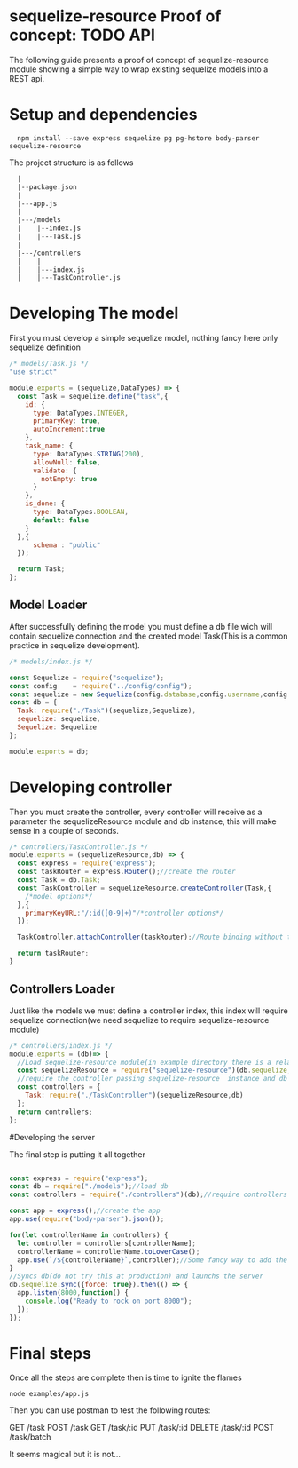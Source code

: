 sequelize-resource Proof of concept: TODO API
=============================================

The following guide presents a proof of concept of sequelize-resource module showing a simple way
to wrap existing sequelize models into a REST api.

# Setup and dependencies
```shell
  npm install --save express sequelize pg pg-hstore body-parser sequelize-resource
```
The project structure is as follows
```txt
  |
  |--package.json
  |
  |---app.js
  |
  |---/models
  |    |--index.js
  |    |---Task.js
  |
  |---/controllers
  |    |
  |    |---index.js
  |    |---TaskController.js

```

# Developing The model

First you must develop a simple sequelize model, nothing fancy here only sequelize definition

```javascript
/* models/Task.js */
"use strict"

module.exports = (sequelize,DataTypes) => {
  const Task = sequelize.define("task",{
    id: {
      type: DataTypes.INTEGER,
      primaryKey: true,
      autoIncrement:true
    },
    task_name: {
      type: DataTypes.STRING(200),
      allowNull: false,
      validate: {
        notEmpty: true
      }
    },
    is_done: {
      type: DataTypes.BOOLEAN,
      default: false
    }
  },{
      schema : "public"
  });

  return Task;
};
```
## Model Loader
After successfully defining the model you must define a db file wich will contain sequelize connection
and the created model Task(This is a common practice in sequelize development).

```javascript
/* models/index.js */

const Sequelize = require("sequelize");
const config    = require("../config/config");
const sequelize = new Sequelize(config.database,config.username,config.password,config);
const db = {
  Task: require("./Task")(sequelize,Sequelize),
  sequelize: sequelize,
  Sequelize: Sequelize
};

module.exports = db;

```


# Developing controller
Then you must create the controller, every controller will receive as a parameter the sequelizeResource
module and db instance, this will make sense in a couple of seconds.
```javascript
/* controllers/TaskController.js */
module.exports = (sequelizeResource,db) => {
  const express = require("express");
  const taskRouter = express.Router();//create the router
  const Task = db.Task;
  const TaskController = sequelizeResource.createController(Task,{
    /*model options*/
  },{
    primaryKeyURL:"/:id([0-9]+)"/*controller options*/
  });

  TaskController.attachController(taskRouter);//Route binding without this there is no magic

  return taskRouter;
}
```
## Controllers Loader
Just like the models we must define a controller index, this index will require sequelize connection(we need sequelize to require sequelize-resource module)
```javascript
/* controllers/index.js */
module.exports = (db)=> {
  //Load sequelize-resource module(in example directory there is a relative path)
  const sequelizeResource = require("sequelize-resource")(db.sequelize,db.Sequelize);
  //require the controller passing sequelize-resource  instance and db object
  const controllers = {
    Task: require("./TaskController")(sequelizeResource,db)
  };
  return controllers;
};


```

#Developing the server

The final step is putting it all together

```javascript

const express = require("express");
const db = require("./models");//load db
const controllers = require("./controllers")(db);//require controllers passing db as reference

const app = express();//create the app
app.use(require("body-parser").json());

for(let controllerName in controllers) {
  let controller = controllers[controllerName];
  controllerName = controllerName.toLowerCase();
  app.use(`/${controllerName}`,controller);//Some fancy way to add the routers
}
//Syncs db(do not try this at production) and launchs the server
db.sequelize.sync({force: true}).then(() => {
  app.listen(8000,function() {
    console.log("Ready to rock on port 8000");
  });
});
```

# Final steps
Once all the steps are complete then is time to ignite the flames

```
node examples/app.js
```

Then you can use postman to test the following routes:

GET /task
POST /task
GET /task/:id
PUT /task/:id
DELETE /task/:id
POST /task/batch

It seems magical but it is not...
